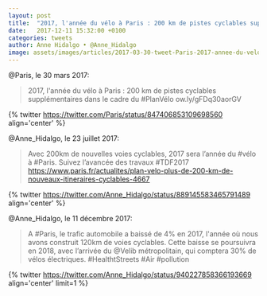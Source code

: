 ```yaml
---
layout: post
title:  "2017, l'année du vélo à Paris : 200 km de pistes cyclables supplémentaires dans le cadre du #PlanVélo"
date:   2017-12-11 15:32:00 +0100
categories: tweets
author: Anne Hidalgo • @Anne_Hidalgo
image: assets/images/articles/2017-03-30-tweet-Paris-2017-annee-du-velo-200km-pistes-cyclables-supplementaires.jpg
---
```

@Paris, le 30 mars 2017:

> 2017, l'année du vélo à Paris : 200 km de pistes cyclables supplémentaires dans le cadre du #PlanVélo ow.ly/gFDq30aorGV

{% twitter https://twitter.com/Paris/status/847406853109698560 align='center' %}

@Anne_Hidalgo, le 23 juillet 2017:
> Avec 200km de nouvelles voies cyclables, 2017 sera l’année du #vélo à #Paris. Suivez l’avancée des travaux #TDF2017 https://www.paris.fr/actualites/plan-velo-plus-de-200-km-de-nouveaux-itineraires-cyclables-4667

{% twitter https://twitter.com/Anne_Hidalgo/status/889145583465791489 align='center' %}

@Anne_Hidalgo, le 11 décembre 2017:

> A #Paris, le trafic automobile a baissé de 4% en 2017, l'année où nous avons construit 120km de voies cyclables. Cette baisse se poursuivra en 2018, avec l’arrivée du @Velib métropolitain, qui comptera 30% de vélos électriques. #HealthtStreets #Air #pollution

{% twitter https://twitter.com/Anne_Hidalgo/status/940227858366193669 align='center' limit=1 %}
